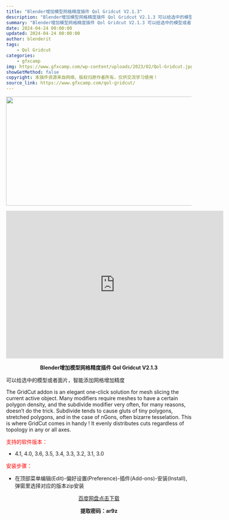 ```yaml
---
title: "Blender增加模型网格精度插件 Qol Gridcut V2.1.3"
description: "Blender增加模型网格精度插件 Qol Gridcut V2.1.3 可以给选中的模型或者面片，智能添加网格增加精度 The GridCut addon is an elegant one-cli..."
summary: "Blender增加模型网格精度插件 Qol Gridcut V2.1.3 可以给选中的模型或者面片，智能添加网格增加精度 The GridCut addon is an elegant one-cli..."
date: 2024-04-24 00:00:00
updated: 2024-04-24 00:00:00
author: blenderit
tags: 
    - Qol Gridcut
categories:
    - gfxcamp
img: https://www.gfxcamp.com/wp-content/uploads/2023/02/Qol-Gridcut.jpg
showGetMethod: false
copyright: 本插件资源来自网络，版权归原作者所有，仅供交流学习使用！
source_link: https://www.gfxcamp.com/qol-gridcut/
---
```

<div><p><img decoding="async" class="aligncenter size-full wp-image-110192" src="https://www.gfxcamp.com/wp-content/uploads/2023/02/Qol-Gridcut.jpg" data-src="https://www.gfxcamp.com/wp-content/uploads/2023/02/Qol-Gridcut.jpg" alt="" width="590" height="295" data-srcset="https://www.gfxcamp.com/wp-content/uploads/2023/02/Qol-Gridcut.jpg 590w, https://www.gfxcamp.com/wp-content/uploads/2023/02/Qol-Gridcut-150x75.jpg 150w" data-sizes="(max-width: 590px) 100vw, 590px"></p><p style="text-align: center;"><iframe loading="lazy" src="https://player.youku.com/embed/XNTk0NjUzNzQwNA==" width="590" height="400" frameborder="0" allowfullscreen="allowfullscreen" data-mce-fragment="1"></iframe></p><p style="text-align: center;"><strong>Blender增加模型网格精度插件 Qol Gridcut V2.1.3</strong></p><p class="sqsrte-small">可以给选中的模型或者面片，智能添加网格增加精度</p><p class="sqsrte-small">The GridCut addon is an elegant one-click solution for mesh slicing the current active object. Many modifiers require meshes to have a certain polygon density, and the subdivide modifier very often, for many reasons, doesn’t do the trick. Subdivide tends to cause gluts of tiny polygons, stretched polygons, and in the case of nGons, often bizarre tesselation. This is where GridCut comes in handy ! It evenly distributes cuts regardless of topology in any or all axes.</p><p><span style="color: #ff0000;">支持的软件版本：</span></p><ul>
<li>4.1, 4.0, 3.6, 3.5, 3.4, 3.3, 3.2, 3.1, 3.0</li>
</ul><p style="text-align: left;"><span style="color: #ff0000;">安装步骤：</span></p><ul>
<li>在顶部菜单编辑(Edit)-偏好设置(Preference)-插件(Add-ons)-安装(Install),弹窗里选择对应的版本zip安装</li>
</ul><p style="text-align: center;"><a class="maxbutton-3 maxbutton maxbutton-baidu" target="_blank" rel="noopener" href="https://pan.baidu.com/s/1b1ZzuHWaf5ydbTn9qGkA4w?pwd=ar9z"><span class="mb-text">百度网盘点击下载</span></a></p><p style="text-align: center;"><strong>提取密码：ar9z</strong></p></div>